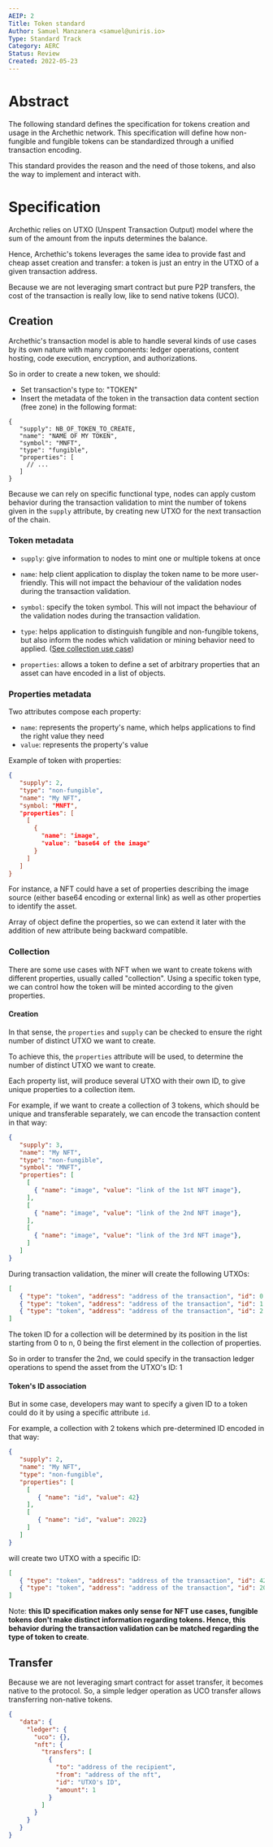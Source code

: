 ```yaml
---
AEIP: 2
Title: Token standard
Author: Samuel Manzanera <samuel@uniris.io>
Type: Standard Track
Category: AERC
Status: Review
Created: 2022-05-23
---
```


# Abstract

The following standard defines the specification for tokens creation and usage in the Archethic network. 
This specification will define how non-fungible and fungible tokens can be standardized through a unified transaction encoding.

This standard provides the reason and the need of those tokens, and also the way to implement and interact with.

# Specification

Archethic relies on UTXO (Unspent Transaction Output) model where the sum of the amount from the inputs determines the balance.

Hence, Archethic's tokens leverages the same idea to provide fast and cheap asset creation and transfer: a token is just an entry in the UTXO of a given transaction address.

Because we are not leveraging smart contract but pure P2P transfers, the cost of the transaction is really low, like to send native tokens (UCO).

## Creation

Archethic's transaction model is able to handle several kinds of use cases by its own nature with many components: ledger operations, content hosting, code execution, encryption, and authorizations.

So in order to create a new token, we should:
- Set transaction's type to: "TOKEN"
- Insert the metadata of the token in the transaction data content section (free zone) in the following format:
```jsonc
{
   "supply": NB_OF_TOKEN_TO_CREATE,
   "name": "NAME OF MY TOKEN",
   "symbol": "MNFT",
   "type": "fungible",
   "properties": [
     // ...
   ]
}
```

Because we can rely on specific functional type, nodes can apply custom behavior during the transaction validation to mint the number of tokens given in the `supply` attribute, by creating new UTXO for the next transaction of the chain. 

### Token metadata

- `supply`: give information to nodes to mint one or multiple tokens at once

- `name`: help client application to display the token name to be more user-friendly.
This will not impact the behaviour of the validation nodes during the transaction validation.

- `symbol`: specify the token symbol. This will not impact the behaviour of the validation nodes during the transaction validation.

- `type`: helps application to distinguish fungible and non-fungible tokens, but also inform the nodes which validation or mining behavior need to applied. ([See collection use case](#collection))  

- `properties`: allows a token to define a set of arbitrary properties that an asset can have encoded in a list of objects.

### Properties metadata

Two attributes compose each property:
  - `name`: represents the property's name, which helps applications to find the right value they need
  - `value`: represents the property's value

Example of token with properties:
```json
{
   "supply": 2,
   "type": "non-fungible",
   "name": "My NFT",
   "symbol: "MNFT",
   "properties": [
     [
       {
         "name": "image",
         "value": "base64 of the image"
       }
     ]
   ]
}
```

For instance, a NFT could have a set of properties describing the image source (either base64 encoding or external link) as well as other properties to identify the asset.


Array of object define the properties, so we can extend it later with the addition of new attribute being backward compatible.

### Collection

There are some use cases with NFT when we want to create tokens with different properties, usually called "collection".
Using a specific token type, we can control how the token will be minted according to the given properties.

#### Creation

In that sense, the `properties` and `supply` can be checked to ensure the right number of distinct UTXO we want to create.

To achieve this, the `properties` attribute will be used, to determine the number of distinct UTXO we want to create.

Each property list, will produce several UTXO with their own ID, to give unique properties to a collection item.

For example, if we want to create a collection of 3 tokens, which should be unique and transferable separately, we can encode the transaction content in that way:
```json
{
   "supply": 3,
   "name": "My NFT",
   "type": "non-fungible",
   "symbol": "MNFT",
   "properties": [
     [
       { "name": "image", "value": "link of the 1st NFT image"},
     ],
     [
       { "name": "image", "value": "link of the 2nd NFT image"},
     ],
     [
       { "name": "image", "value": "link of the 3rd NFT image"},
     ]
   ]
} 
```

During transaction validation, the miner will create the following UTXOs:
```json
[
   { "type": "token", "address": "address of the transaction", "id": 0 }
   { "type": "token", "address": "address of the transaction", "id": 1 }
   { "type": "token", "address": "address of the transaction", "id": 2 }
]
```

The token ID for a collection will be determined by its position in the list starting from 0 to n, 0 being the first element in the collection of properties.

So in order to transfer the 2nd, we could specify in the transaction ledger operations to spend the asset from the UTXO's ID: 1

#### Token's ID association

But in some case, developers may want to specify a given ID to a token could do it by using a specific attribute `id`.

For example, a collection with 2 tokens which pre-determined ID encoded in that way:
```json
{
   "supply": 2,
   "name": "My NFT",
   "type": "non-fungible",
   "properties": [
     [
        { "name": "id", "value": 42}
     ],
     [
        { "name": "id", "value": 2022}
     ]
   ]
}
```

will create two UTXO with a specific ID:
```json
[
   { "type": "token", "address": "address of the transaction", "id": 42 }
   { "type": "token", "address": "address of the transaction", "id": 2022 }
]
```

Note: **this ID specification makes only sense for NFT use cases, fungible tokens don't make distinct information regarding tokens. Hence, this behavior during the transaction validation can be matched regarding the type of token to create**. 


## Transfer

Because we are not leveraging smart contract for asset transfer, it becomes native to the protocol.
So, a simple ledger operation as UCO transfer allows transferring non-native tokens.

```json
{
   "data": {
     "ledger": {
       "uco": {},
       "nft": {
         "transfers": [
           { 
             "to": "address of the recipient", 
             "from": "address of the nft", 
             "id": "UTXO's ID", 
             "amount": 1
           }
         ]
       }
     }
   }  
}
```
